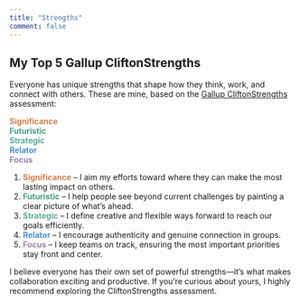```yaml
---
title: "Strengths"
comment: false
---
```


## My Top 5 Gallup CliftonStrengths

Everyone has unique strengths that shape how they think, work, and connect with others.
These are mine, based on the [Gallup CliftonStrengths](https://www.gallup.com/cliftonstrengths/en/home.aspx) assessment:

<div class="d-flex justify-content-center text-center flex-wrap my-4 text-mono">
    <div class="border border-s1 py-4" style="color:#D17F4A; flex: 1">
        <i class="fas fa-star"></i> <strong>Significance</strong>
    </div>
    <div class="border border-s1 py-4" style="color:#4A9B84; flex: 1;">
        <i class="fas fa-rocket"></i> <strong>Futuristic</strong>
    </div>
    <div class="border border-s1 py-4" style="color:#5BAA9B; flex: 1;">
        <i class="fas fa-chess-knight"></i> <strong>Strategic</strong>
    </div>
    <div class="border border-s1 py-4" style="color:#4F8EC5; flex: 1;">
        <i class="fas fa-users"></i> <strong>Relator</strong>
    </div>
    <div class="border border-s1 py-4" style="color:#9B84A6; flex: 1;">
        <i class="fas fa-bullseye"></i> <strong>Focus</strong>
    </div>
</div>

1. <label style="color:#D17F4A;"><i class="fas fa-star"></i> **Significance**</label> – I aim my efforts toward where they can make the most lasting impact on others.
2. <label style="color:#4A9B84;"><i class="fas fa-rocket"></i> **Futuristic**</label> – I help people see beyond current challenges by painting a clear picture of what’s ahead.
3. <label style="color:#5BAA9B;"><i class="fas fa-chess-knight"></i> **Strategic**</label> – I define creative and flexible ways forward to reach our goals efficiently.
4. <label style="color:#4F8EC5;"><i class="fas fa-users"></i> **Relator**</label> – I encourage authenticity and genuine connection in groups.
5. <label style="color:#9B84A6;"><i class="fas fa-bullseye"></i> **Focus**</label> – I keep teams on track, ensuring the most important priorities stay front and center.

I believe everyone has their own set of powerful strengths—it’s what makes collaboration exciting and productive. If you’re curious about yours, I highly recommend exploring the CliftonStrengths assessment.

